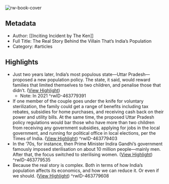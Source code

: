![rw-book-cover](https://readwise-assets.s3.amazonaws.com/static/images/article0.00998d930354.png)

## Metadata
- Author: [[Inciting Incident by The Ken]]
- Full Title: The Real Story Behind the Villain That’s India’s Population
- Category: #articles

## Highlights
- Just two years later, India’s most populous state—Uttar Pradesh—proposed a new population policy. The state, it said, would reward families that limited themselves to two children, and penalise those that didn’t. ([View Highlight](https://read.readwise.io/read/01gqpd715zp0pk44vfgjrqzw0s))
    - Note: In 2021
^rwID-463779391
- If one member of the couple goes under the knife for voluntary sterilization, the family could get a range of benefits including tax rebates, subsidies for home purchases, and receiving cash back on their power and utility bills. At the same time, the proposed Uttar Pradesh policy regulations would bar those who have more than two children from receiving any government subsidies, applying for jobs in the local government, and running for political office in local elections, per the Times of India. ([View Highlight](https://read.readwise.io/read/01gqpd73n7jgfegxz64tgbfcwr))
^rwID-463779403
- In the ‘70s, for instance, then Prime Minister Indira Gandhi’s government famously imposed sterilisation on about 10 million people—mainly men. After that, the focus switched to sterilising women. ([View Highlight](https://read.readwise.io/read/01gqpd8tvn6vtm2x6akpdbavmh))
^rwID-463779535
- Because the real story is complex. Both in terms of how India’s population affects its economics, and how we can reduce it. Or even if we should. ([View Highlight](https://read.readwise.io/read/01gqpda96vch280jfds5pmk399))
^rwID-463779608

